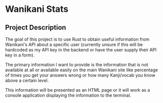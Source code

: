 # Wanikani Stats

## Project Description

The goal of this project is to use Rust to obtain useful
information from Wanikani's API about a specific user (currently unsure
if this will be hardcoded as my API key in the backend
or have the user supply their API key in a form). 

The primary information I want to provide is the information
that is not available at all or available easily on the main Wanikani site like
percentage of times you get your answers wrong or how many Kanji/vocab you know
above a certain level.

This information will be presented as an HTML page or it will work as a console
application displaying the information to the terminal.